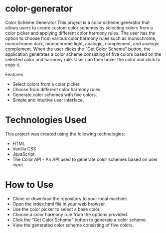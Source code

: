 # color-generator
 
Color Scheme Generator
This project is a color scheme generator that allows users to create custom color schemes by selecting colors from a color picker and applying different color harmony rules. The user has the option to choose from various color harmony rules such as monochrome, monochrome dark, monochrome light, analogic, complement, and analogic complement. When the user clicks the "Get Color Scheme" button, the application generates a color scheme consisting of five colors based on the selected color and harmony rule. User can then hover the color and click to copy it.

Features
- Select colors from a color picker.
- Choose from different color harmony rules.
- Generate color schemes with five colors.
- Simple and intuitive user interface.

# Technologies Used
This project was created using the following technologies:
- HTML
- Vanilla CSS
- JavaScript
- The Color API - An API used to generate color schemes based on user input.

# How to Use
- Clone or download the repository to your local machine.
- Open the index.html file in your web browser.
- Use the color picker to select a base color.
- Choose a color harmony rule from the options provided.
- Click the "Get Color Scheme" button to generate a color scheme.
- View the generated color scheme consisting of five colors.
